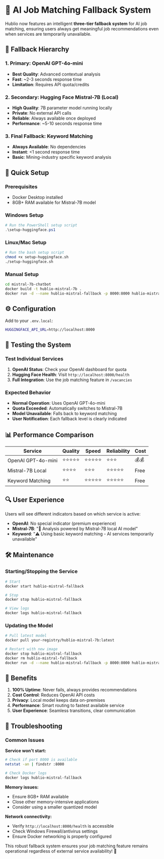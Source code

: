 # 🤖 AI Job Matching Fallback System

Hublio now features an intelligent **three-tier fallback system** for AI job matching, ensuring users always get meaningful job recommendations even when services are temporarily unavailable.

## 🎯 Fallback Hierarchy

### 1. **Primary: OpenAI GPT-4o-mini** 
- **Best Quality**: Advanced contextual analysis
- **Fast**: ~2-3 seconds response time
- **Limitation**: Requires API quota/credits

### 2. **Secondary: Hugging Face Mistral-7B (Local)**
- **High Quality**: 7B parameter model running locally
- **Private**: No external API calls
- **Reliable**: Always available once deployed
- **Performance**: ~5-10 seconds response time

### 3. **Final Fallback: Keyword Matching**
- **Always Available**: No dependencies
- **Instant**: <1 second response time
- **Basic**: Mining-industry specific keyword analysis

## 🚀 Quick Setup

### Prerequisites
- Docker Desktop installed
- 8GB+ RAM available for Mistral-7B model

### Windows Setup
```powershell
# Run the PowerShell setup script
.\setup-huggingface.ps1
```

### Linux/Mac Setup
```bash
# Run the bash setup script
chmod +x setup-huggingface.sh
./setup-huggingface.sh
```

### Manual Setup
```bash
cd mistral-7b-chatbot
docker build -t hublio-mistral-7b .
docker run -d --name hublio-mistral-fallback -p 8000:8000 hublio-mistral-7b
```

## ⚙️ Configuration

Add to your `.env.local`:
```bash
HUGGINGFACE_API_URL=http://localhost:8000
```

## 🧪 Testing the System

### Test Individual Services

1. **OpenAI Status**: Check your OpenAI dashboard for quota
2. **Hugging Face Health**: Visit `http://localhost:8000/health`
3. **Full Integration**: Use the job matching feature in `/vacancies`

### Expected Behavior

- **Normal Operation**: Uses OpenAI GPT-4o-mini
- **Quota Exceeded**: Automatically switches to Mistral-7B
- **Model Unavailable**: Falls back to keyword matching
- **User Notification**: Each fallback level is clearly indicated

## 📊 Performance Comparison

| Service | Quality | Speed | Reliability | Cost |
|---------|---------|-------|-------------|------|
| OpenAI GPT-4o-mini | ⭐⭐⭐⭐⭐ | ⭐⭐⭐⭐⭐ | ⭐⭐⭐ | 💰💰 |
| Mistral-7B Local | ⭐⭐⭐⭐ | ⭐⭐⭐ | ⭐⭐⭐⭐⭐ | Free |
| Keyword Matching | ⭐⭐ | ⭐⭐⭐⭐⭐ | ⭐⭐⭐⭐⭐ | Free |

## 🔍 User Experience

Users will see different indicators based on which service is active:

- **OpenAI**: No special indicator (premium experience)
- **Mistral-7B**: "🤖 Analysis powered by Mistral-7B local AI model"
- **Keyword**: "⚠️ Using basic keyword matching - AI services temporarily unavailable"

## 🛠️ Maintenance

### Starting/Stopping the Service
```bash
# Start
docker start hublio-mistral-fallback

# Stop  
docker stop hublio-mistral-fallback

# View logs
docker logs hublio-mistral-fallback
```

### Updating the Model
```bash
# Pull latest model
docker pull your-registry/hublio-mistral-7b:latest

# Restart with new image
docker stop hublio-mistral-fallback
docker rm hublio-mistral-fallback
docker run -d --name hublio-mistral-fallback -p 8000:8000 hublio-mistral-7b:latest
```

## 🎉 Benefits

1. **100% Uptime**: Never fails, always provides recommendations
2. **Cost Control**: Reduces OpenAI API costs
3. **Privacy**: Local model keeps data on-premises
4. **Performance**: Smart routing to fastest available service
5. **User Experience**: Seamless transitions, clear communication

## 🔧 Troubleshooting

### Common Issues

**Service won't start:**
```bash
# Check if port 8000 is available
netstat -an | findstr :8000

# Check Docker logs
docker logs hublio-mistral-fallback
```

**Memory issues:**
- Ensure 8GB+ RAM available
- Close other memory-intensive applications
- Consider using a smaller quantized model

**Network connectivity:**
- Verify `http://localhost:8000/health` is accessible
- Check Windows Firewall/antivirus settings
- Ensure Docker networking is properly configured

This robust fallback system ensures your job matching feature remains operational regardless of external service availability! 🚀
